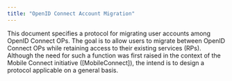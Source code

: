 ```yaml
---
title: "OpenID Connect Account Migration"
---
```


This document specifies a protocol for migrating user accounts among OpenID Connect OPs. The goal is to allow users to migrate between OpenID Connect OPs while retaining access to their existing services (RPs). Although the need for such a function was first raised in the context of the Mobile Connect initiative ([MobileConnect]), the intend is to design a protocol applicable on a general basis.


